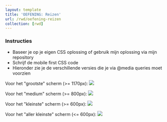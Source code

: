 ```yaml
---
layout: template
title: 'OEFENING: Reizen'
url: /rwd/oefening-reizen
collection: [rwd]
---
```

<div class="highlight">
    <h3>Instructies</h3>
    <ul>
        <li>Baseer je op je eigen CSS oplossing of gebruik mijn oplossing via mijn repository</li>
        <li>Schrijf de mobile first CSS code</li>
        <li>Hieronder zie je de verschillende versies die je via @media queries moet voorzien</li>
    </ul>
</div>


Voor het "grootste" scherm (>= 1170px):
<img src="/webdesign/oefeningen/reizen_large.jpg" /> 

Voor het "medium" scherm (>= 800px):
<img src="/webdesign/oefeningen/reizen_medium.jpg" /> 

Voor het "kleinste" scherm (>= 600px):
<img src="/webdesign/oefeningen/reizen_small.jpg" /> 

Voor het "aller kleinste" scherm (<= 600px):
<img src="/webdesign/oefeningen/reizen_smallest.jpg" />